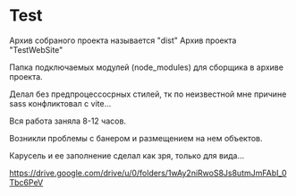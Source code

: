 # Test
Архив собраного проекта называется "dist"
Архив проекта "TestWebSite"

Папка подключаемых модулей (node_modules) для сборщика в архиве проекта.

Делал без предпроцессосрных стилей, 
  тк по неизвестной мне причине sass конфликтовал с vite... 

Вся работа заняла 8-12 часов. 

Возникли проблемы с банером и размещением на нем объектов.

Карусель и ее заполнение сделал как зря, только для вида...

https://drive.google.com/drive/u/0/folders/1wAy2niRwoS8Js8utmJmFAbI_0Tbc6PeV
